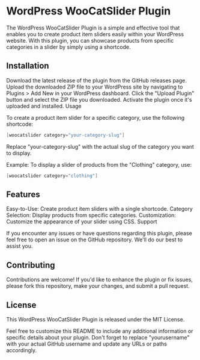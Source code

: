 # WordPress WooCatSlider Plugin

The WordPress WooCatSlider Plugin is a simple and effective tool that enables you to create product item sliders easily within your WordPress website. With this plugin, you can showcase products from specific categories in a slider by simply using a shortcode.

## Installation

Download the latest release of the plugin from the GitHub releases page.
Upload the downloaded ZIP file to your WordPress site by navigating to Plugins > Add New in your WordPress dashboard.
Click the "Upload Plugin" button and select the ZIP file you downloaded.
Activate the plugin once it's uploaded and installed.
Usage

To create a product item slider for a specific category, use the following shortcode:

```csharp
[woocatslider category="your-category-slug"]
```

Replace "your-category-slug" with the actual slug of the category you want to display.

Example:
To display a slider of products from the "Clothing" category, use:

```csharp
[woocatslider category="clothing"]
```

## Features

Easy-to-Use: Create product item sliders with a single shortcode.
Category Selection: Display products from specific categories.
Customization: Customize the appearance of your slider using CSS.
Support

If you encounter any issues or have questions regarding this plugin, please feel free to open an issue on the GitHub repository. We'll do our best to assist you.

## Contributing

Contributions are welcome! If you'd like to enhance the plugin or fix issues, please fork this repository, make your changes, and submit a pull request.

## License

This WordPress WooCatSlider Plugin is released under the MIT License.

Feel free to customize this README to include any additional information or specific details about your plugin. Don't forget to replace "yourusername" with your actual GitHub username and update any URLs or paths accordingly.
